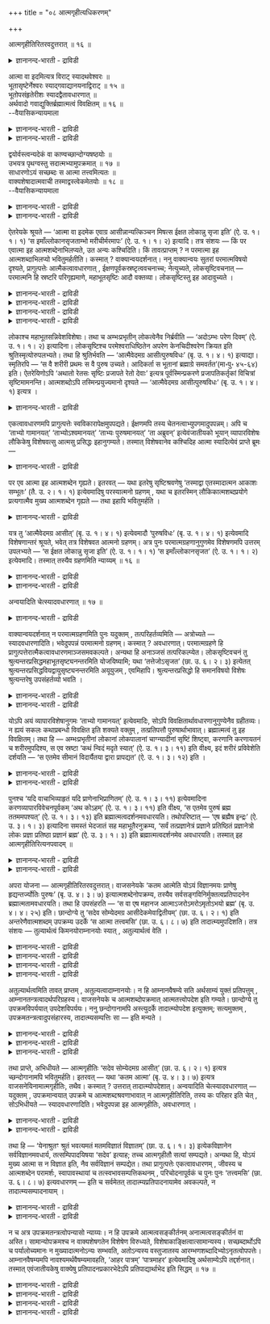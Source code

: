 +++
title = "०८ आत्मगृहीत्यधिकरणम्"

+++

आत्मगृहीतिरितरवदुत्तरात् ॥ १६ ॥  
<details><summary>ज्ञानानन्द-भारती - द्राविडी</summary>

आत्मक्रुहीदिरिदरवदुत्तरात् ॥ १६ ॥
</details>

आत्मा वा इदमित्यत्र विराट् स्यादथवेश्वरः ॥  
भूतासृष्टेर्नेश्वरः स्याद्गवाद्यानयनाद्विराट् ॥ १५ ॥  
भूतोपसंहृतेरीशः स्यादद्वैतावधारणात् ॥  
अर्थवादो गवाद्युक्तिर्ब्रह्मात्मत्वं विवक्षितम् ॥ १६ ॥  
--वैयासिकन्यायमाला

<details><summary>ज्ञानानन्द-भारती - द्राविडी</summary>

"इदु आत्मावागवे" ऎऩ्ऱ इन्दविडत्तिल् सॊल्लि यिरुप्पदु विराट्टाग इरुक्कुमा? अल्लदु ईसुवररा? पूदङ्ग ळुडैय स्रुष्टि सॊल्लप् पडाददिऩाल् ईसुवरर् अल्ल। को मुदलियदैक् कॊण्डु वन्ददागच् चॊल्वदाल् विराट्ताऩ्।
</details>

<details><summary>ज्ञानानन्द-भारती - द्राविडी</summary>

पूदङ्गळै सेर्त्तुक् कॊळ्ळलामाऩदिऩाल्, इरण् डावदऱ्ऱदॆऩ्ऱु उऱुदियाय् सॊल्वदाल्, ईसुवरर्दाऩ्। को मुदलियदैच्चॊऩ्ऩदु अर्त्तवादम्। पिरह्मत्तिऱ्कु आत्मावाविरुक्कुम् तऩ्मै (इङ्गु) सॊल्ल ऎण्णप्पडुम् विषयम्।
</details>

द्वयोर्वस्त्वन्यदेकं वा काण्वच्छान्दोग्यषष्ठयोः ॥  
उभयत्र पृथग्वस्तु सदात्मभ्यामुपक्रमात् ॥ १७ ॥  
साधारणोऽयं सच्छब्दः स आत्मा तत्त्वमित्यतः ॥  
वाक्यशेषादात्मवाची तस्माद्वस्त्वेकमेतयोः ॥ १८ ॥  
--वैयासिकन्यायमाला

<details><summary>ज्ञानानन्द-भारती - द्राविडी</summary>

काण्वम्(पिरुहदारणियगम्) आऱावदु अत्या यत्तिलुम्, सान्दोक्यम् आऱावदु अत्यायत्तिलुम् आगिय इरण्डिलुम् काणप्पडुम् वस्तु वॆव्वेऱा? अल्लदु ऒऩ्ऱु ताऩा? (ओरिडत्तिल्) सत् ऎऩ्ऱुम् (मऱ्ऱ विडत्तिल्) आत्मा ऎऩ्ऱुम् आरम्बमिरुप्पदाल् इरण्डिडङ्गळिलुम् वस्तु तऩित्तऩि ताऩ्।
</details>

<details><summary>ज्ञानानन्द-भारती - द्राविडी</summary>

"सत्" ऎऩ्ऱ इन्द सप्तम् पॊदुवायुळ्ळदु। पिऩ् वाक्कियत्तिल् "अदु आत्मा, अदु नी" ऎऩ्ऱिरुप्पदिऩाल्, आत्मावैच् चॊल्लुम् सप्तमे अदु। आगैयाल् इन्द इरण्डु टङ्गळिलुम् वस्तु ऒऩ्ऱु ताऩ्।
</details>

ऐतरेयके श्रूयते — ‘आत्मा वा इदमेक एवाग्र आसीन्नान्यत्किञ्चन मिषत्स ईक्षत लोकान्नु सृजा इति’ (ऐ. उ. १। १। १) ‘स इमाँल्लोकानसृजताम्भो मरीचीर्मरमापः’ (ऐ. उ. १। १। २) इत्यादि। तत्र संशयः — किं पर एवात्मा इह आत्मशब्देनाभिलप्यते, उत अन्यः कश्चिदिति। किं तावत्प्राप्तम् ? न परमात्मा इह आत्मशब्दाभिलप्यो भवितुमर्हतीति। कस्मात् ? वाक्यान्वयदर्शनात्। ननु वाक्यान्वयः सुतरां परमात्मविषयो दृश्यते, प्रागुत्पत्तेः आत्मैकत्वावधारणात् , ईक्षणपूर्वकस्रष्टृत्ववचनाच्च; नेत्युच्यते, लोकसृष्टिवचनात् — परमात्मनि हि स्रष्टरि परिगृह्यमाणे, महाभूतसृष्टिः आदौ वक्तव्या। लोकसृष्टिस्तु इह आदावुच्यते ।

<details><summary>ज्ञानानन्द-भारती - द्राविडी</summary>

(ऐदरेय उबनिषत्तिल् ‘आत्मावा इदमेक एवाग्र आसीत्' ऎऩ्ऱ वाक्यत्तिल् आत्मबदम् पिरजाबदियैक् कुऱिक्किऱदा, ईसुवरऩैक् कुऱिक्किऱदा ऎऩ्ऱु सन्देहम्। ईसुवर सिरुष्टियैक् कूऱुम् मऱ्ऱ उबनिषत्तुक्कळिल् पोल इङ्गु महाबूद सिरुष्टियैक् कूऱामल् लोगसि रुष्टियैक् कूऱुवदाल् आत्मा पिरजाबदिदाऩ्। पिरजाबदियैयुम् वेऱु सुरुदि आत्मा ऎऩ्ऱु कूऱुगिऱदु। सरीरङ्गळैप्पऱ्ऱिक् कूऱुवदुम् ईसुवर सिरुष्टियिल् पॊरुन्दादु। आगैयाल् इङ्गु आत्मा ईसुवरऩल्ल ऎऩ्ऱु पूर्वबक्षम्।
</details>

<details><summary>ज्ञानानन्द-भारती - द्राविडी</summary>

मुदलिल् आत्मा ऒऩ्ऱुदाऩिरुन्ददु, वेऱॊऩ्ऱु मिल्लै ऎऩ्ऱु कूऱि अदुवे सरीरङ्गळिल् नुऴैन्दु जीवऩागि पिऱगु विसारित्तु तऩ्ऩै पिरह्ममाग अऱिन्ददु ऎऩ्ऱु कूऱुवदाल् मुदलिल् सॊऩ्ऩ आत्मा ईसुवरऩ् ताऩ्। सान्दोक्यत्तिल् आगासत्तैयुम् वायुवैयुम् सिरुष्टित्तु तेजस्सै सिरुष्टित्तार् ऎऩ्ऱु सेर्त्तुक् कूऱुवदुबोल् इङ्गुम् महाबूदङ्गळै सिरुष्टित्तु लोगङ्गळै सिरुष्टित्तार् ऎऩ्ऱु सेर्त्तुक्कॊळ्ळ वेण्डुम्। सरीरत्तैच् चॊऩ्ऩदु वॆऱुम् कदै अदैक्कॊण्डु ऎदैयुम् तीर्माऩिक्क मुडियादु। पिरजाबदि मूलम् सरीरत्तैक्कॊण्डु वन्दार् ऎऩ्ऱुम् सॊल्ललाम्। आगैयाल् आत्मा ईसुवरऩ् ताऩ् ऎऩ्ऱु सित्तान्दम्)।
</details>

<details><summary>ज्ञानानन्द-भारती - द्राविडी</summary>

ऐदरेयगत्तिल् “इदु मुऩ्ऩाल् - ऒरे आत्मावा कवे इरुन्ददु। असैवदो, असैयाददो वेऱु ऎदुवुम् इरुक्कविल्लै। अवर् उलगङ्गळै स्रुष्टिप्पेऩ् ऎऩ्ऱु आलोसित्तार्। अवर् इन्द उलगङ्गळै स्रुष्टित्तार्। अम्बस् (स्वर्क्कम्), मरीसिगळ् (अन्द रिक्षम्), मरम् (पूमि) आब; (पादाळम्)” (१-१-१,२) ऎऩ्बदु मुदलियदु सॊल्लप्पट्टिरुक्किऱदु। अङ्गे संसयम् इङ्गे आत्मा ऎऩ्ऱ सप्तत्तिऩाल् परमात्मावे ताऩ् सॊल्लप्पडुगिऱारा? अल्लदु वेऱु यारेऩुमा?
</details>

<details><summary>ज्ञानानन्द-भारती - द्राविडी</summary>

पूर्वबक्षम्: ऎदु किडैक्किऱदु? इङ्गे परमात्मा आत्म सप्तत्तिऩाल् सॊल्लप्पडुबवरागविरुक्क नियायमिल्लै। एऩ्? वाक्यङ्गळिऩ् अऩ्वयम् (पॊरुत्तम्) (पिरजाबदि विषयमाग) काणप्पडुवदाल् वाक्य-अऩ्वयम् परमात्म विषयमाग अल्लवा वॆगु नऩ्ऱागक् काणप्पडुगिऱदु! (जगत्तिऩ्) उत्पत्तिक्कु मुऩ्ऩाल् आत्मा ऒरुवरेयॆऩ्ऱु तीर्माऩमाग सॊल्लियिरुप्पदालुम्, आलोसऩैयै मुऩ्ऩिट्टुक् कॊण्डु स्रुष्टिक्कुम् तऩ्मै सॊल्लप्पडुवदालुम्? ऎऩ्ऱाल् अप्पडियल्लवॆऩप्पडुगिऱदु - उलग स्रुष्टि सॊल्लि इरुप्पदाल्। स्रुष्टिक्किऱवर् परमात्मावॆऩ्ऱु किरहिक्कप्पडुमाऩाल् मुदलिल् महा पूदङ्गळुडैय स्रुष्टियल्लवा सॊल्लवेण्डियदुण्डु? इङ्गेयो मुदलिल् उलग स्रुष्टि सॊल्लप्पट्टिरुक्किऱदु।
</details>

लोकाश्च महाभूतसन्निवेशविशेषाः। तथा च अम्भःप्रभृतीन् लोकत्वेनैव निर्ब्रवीति — ‘अदोऽम्भः परेण दिवम्’ (ऐ. उ. १। १। २) इत्यादिना। लोकसृष्टिश्च परमेश्वराधिष्ठितेन अपरेण केनचिदीश्वरेण क्रियत इति श्रुतिस्मृत्योरुपलभ्यते। तथा हि श्रुतिर्भवति — ‘आत्मैवेदमग्र आसीत्पुरुषविधः’ (बृ. उ. १। ४। १) इत्याद्या। स्मृतिरपि — ‘स वै शरीरी प्रथमः स वै पुरुष उच्यते। आदिकर्ता स भूतानां ब्रह्माग्रे समवर्तत’(मा॰पु॰ ४५-६४) इति। ऐतरेयिणोऽपि ‘अथातो रेतसः सृष्टिः प्रजापते रेतो देवाः’ इत्यत्र पूर्वस्मिन्प्रकरणे प्रजापतिकर्तृकां विचित्रां सृष्टिमामनन्ति। आत्मशब्दोऽपि तस्मिन्प्रयुज्यमानो दृश्यते — ‘आत्मैवेदमग्र आसीत्पुरुषविधः’ (बृ. उ. १। ४। १) इत्यत्र ।

<details><summary>ज्ञानानन्द-भारती - द्राविडी</summary>

उलगङ्गळो महा पूदङ्गळुडैय सन्निवेस विसेषङ्गळ् (अमैप्पिऩ् मूलम् एऱ्पडुम् पिरिवुगळ्)। अप्पडिये "अम्बस्" मुदलियवैगळै उलगङ्गळ् ऎऩ्ऱे (वेदमे) विळक्किच् चॊल्गिऱदु। त्युलोगत्तिऱ्कु अप्पाल् अदु अम्बस् (ऐदरेयम्।I-१-२) ऎऩ्बदु मुदलियदाल् उलग स्रुष्टियो परमेसुवरराल् अदिष्टिदराऩ (एऱ्पडुत्तप्पट्टु अदिगारम् पॆऱ्ऱ वराऩ) वेऱु ऒरु ईसुवरराल् सॆय्यप् पडुगिऱदॆऩ्ऱु सुरुदि स्मिरुदिगळिलिरुन्दु तॆरिगिऱदु। अप्पडिये “मुदलिल् इदु पुरुषागारमाऩ आत्मावागवेयिरुन्ददु” (पिरुहत्।I-४-१) ऎऩ्बदु मुदलाऩ सुरुदिगळुण्डु। “अवर्दाऩ् मुदलावदाग सरीरमुळ्ळवर्; अवर्दाऩ् पुरुषऩ् ऎऩ्ऱु सॊल्लप्पडुगिऱार्। पूदङ्गळुक्कु मुदल् कर्त्तावागिय अन्द पिरह्मा मुदलिल् इरुन्दार्” ऎऩ्ऱ स्मिरुदियुम् (इरुक्किऱदु)। ऐदरेयिगळ् कूड मुन्दिऩ पिरगरणत्तिल् "पिऱगु रेदस्सिऩ् स्रुष्टि, पिरजा पदियिऩ् रेदस् (कारियम्) तेवर्गळ्” ऎऩ्ऱ इडत्तिल् पलविदमायुळ्ळ स्रुष्टि पिरजाबदियाल् सॆय्यप्पट्ट तागच् चॊल्लुगिऱार्गळ्। आत्मा ऎऩ्ऱ सप्तमुम् अवरिडत्तिल् पिरयोगिक्कप्पडुवदाग, "इदु मुदलिल् पुरुषागारमायुळ्ळ आत्मावागवेयिरुन्ददु” (पिरुहत्।I-४-१) ऎऩ्ऱ इडत्तिल् काण्गिऱदु।
</details>

एकत्वावधारणमपि प्रागुत्पत्तेः स्वविकारापेक्षमुपपद्यते। ईक्षणमपि तस्य चेतनत्वाभ्युपगमादुपपन्नम्। अपि च ‘ताभ्यो गामानयत्’ ‘ताभ्योऽश्वमानयत्’ ‘ताभ्यः पुरुषमानयत्’ ‘ता अब्रुवन्’ इत्येवंजातीयको भूयान् व्यापारविशेषः लौकिकेषु विशेषवत्सु आत्मसु प्रसिद्धः इहानुगम्यते। तस्मात् विशेषवानेव कश्चिदिह आत्मा स्यादित्येवं प्राप्ते ब्रूमः —

<details><summary>ज्ञानानन्द-भारती - द्राविडी</summary>

उत्पत्तिक्कु मुऩ्ऩाल् ऒऩ्ऱुदाऩ् ऎऩ्ऱु सॊल्वदुम् तऩ्ऩुडैय कार्यङ्गळै (पिऩ्ऩाल् एऱ्पडप् पोगिऱवैगळै) उत्तेसित्तु पॊरुन्दुम्। अवरुक्कु सेदऩर् ऎऩ्ऱ तऩ्मै ऒप्पुक्कॊळ्वदाल्, आलोसऩैयॆऩ्बदुम् पॊरुत्तमायुळ्ळदु। मेलुम् "अवर्गळै उत्तेसित्तु (तेवर्गळै उत्तेसित्तु) माट्टैक् कॊण्डुवन्दार्। अवर्गळै उत्तेसित्तु कुदिरैयैक् कॊण्डुवन्दार्; अवर्गळै उत्तेसित्तु मऩिदऩैक् कॊण्डु वन्दार्; अवर्गळ् सॊऩ्ऩार्गळ्” (ऐदरेयम्।II-२,३) ऎऩ्बदु पोलुळ्ळ वॆगुवायुळ्ळ वियाबार विसेषम्, विसेषत्तुडऩ्गूडिऩ उलगत्ति लुळ्ळ आत्माक्कळिडत्तिल् पिरसित्तमायुळ्ळदु, इङ्गे अऩुसरिक्कप्पडुगिऱदु। आगैयाल् विसेषत्तुडऩ् कूडिऩवरागवेयुळ्ळ यारोयॊरुवर् इङ्गे आत्मा वाय् इरुप्पार्, ऎऩ्ऱु।
</details>

पर एव आत्मा इह आत्मशब्देन गृह्यते। इतरवत् — यथा इतरेषु सृष्टिश्रवणेषु ‘तस्माद्वा एतस्मादात्मन आकाशः सम्भूतः’ (तै. उ. २। १। १) इत्येवमादिषु परस्यात्मनो ग्रहणम् , यथा च इतरस्मिन् लौकिकात्मशब्दप्रयोगे प्रत्यगात्मैव मुख्य आत्मशब्देन गृह्यते — तथा इहापि भवितुमर्हति ।

<details><summary>ज्ञानानन्द-भारती - द्राविडी</summary>

सित्तान्दम्: इव्विदम् वरुम्बोदु सॊल्गिऱोम्। इङ्गे आत्मा ऎऩ्ऱ सप्तत्तिऩाल् परमात्मा ताऩ् किरहिक्कप्पडुगिऱार्। "मऱ्ऱविडङ्गळिल्बोल”, “अदे इन्द आत्माविडमिरुन्दु आगासम् उण्डायिऱ्ऱु” (तैत्तिरीयम्।II-१-१) ऎऩ्बदु मुदलाऩ स्रुष्टियैच् चॊल्लुम् मऱ्ऱविडङ्गळिल् परमात्मा ऎप्पडि किरहिक्कप् पडुगिऱारो अप्पडिये। लौगिगमाग आत्म सप्तत्तै पिरयोगिक्कुम् मऱ्ऱविडत्तिलुम्गूड आत्मा ऎऩ्ऱ सप्तत्तिऩाल् उळ्ळेयुळ्ळ मुक्यमाऩ आत्मावे ऎप्पडि किरहिक् कप्पडुगिऱारो, अप्पडिये इङ्गेयुम् किरहिप्पदु नियायम्।
</details>

यत्र तु ‘आत्मैवेदमग्र आसीत्’ (बृ. उ. १। ४। १) इत्येवमादौ ‘पुरुषविधः’ (बृ. उ. १। ४। १) इत्येवमादि विशेषणान्तरं श्रूयते, भवेत् तत्र विशेषवत आत्मनो ग्रहणम्। अत्र पुनः परमात्मग्रहणानुगुणमेव विशेषणमपि उत्तरम् उपलभ्यते — ‘स ईक्षत लोकान्नु सृजा इति’ (ऐ. उ. १। १। १) ‘स इमाँल्लोकानसृजत’ (ऐ. उ. १। १। २) इत्येवमादि। तस्मात् तस्यैव ग्रहणमिति न्याय्यम् ॥ १६ ॥

<details><summary>ज्ञानानन्द-भारती - द्राविडी</summary>

“इदु मुऩ्ऩाल् आत्मावागवे इरुन्ददु” ऎऩ्बदु मुदलिय ऎन्दविडङ्गळिल् “पुरुषविदर्” ऎऩ्बदु मुदलिय वेऱु अडैमॊऴि सॊल्लप्पडुगिऱदो, अङ्गेयो विसेषमुडैय आत्मावैत्ताऩ् किरहिक्क वेण्डुम्।
</details>

<details><summary>ज्ञानानन्द-भारती - द्राविडी</summary>

इङ्गेयो परमात्मावै किरहिक्क वेण्डु मॆऩ्बदऱ्कु अऩुगुणमागवे मेलाल् अडैमॊऴियुम् काणप्पडुगिऱदु। 'अवर् उलगङ्गळै सॆय्वेऩॆऩ्ऱु आलोसित्तार्’, ‘अवर् इन्द उलगङ्गळै स्रुष्टित्तार्' (ऐदरेयम्।I-१,२) ऎऩ्बदु मुदलाऩदु। आगैयाल् अवरैये (परमात्मावैये) किरहिप्पदु नियायम्।
</details>

अन्वयादिति चेत्स्यादवधारणात् ॥ १७ ॥  
<details><summary>ज्ञानानन्द-भारती - द्राविडी</summary>

अन्वयादिदि सेत्स्यादवदारणात् ॥ १७ ॥
</details>

वाक्यान्वयदर्शनात् न परमात्मग्रहणमिति पुनः यदुक्तम् , तत्परिहर्तव्यमिति — अत्रोच्यते — स्यादवधारणादिति। भवेदुपपन्नं परमात्मनो ग्रहणम्। कस्मात् ? अवधारणात्। परमात्मग्रहणे हि प्रागुत्पत्तेरात्मैकत्वावधारणमाञ्जसमवकल्पते। अन्यथा हि अनाञ्जसं तत्परिकल्प्येत। लोकसृष्टिवचनं तु श्रुत्यन्तरप्रसिद्धमहाभूतसृष्ट्यनन्तरमिति योजयिष्यामि; यथा ‘तत्तेजोऽसृजत’ (छा. उ. ६। २। ३) इत्येतत् श्रुत्यन्तरप्रसिद्धवियद्वायुसृष्ट्यनन्तरमिति अयूयुजम् , एवमिहापि। श्रुत्यन्तरप्रसिद्धो हि समानविषयो विशेषः श्रुत्यन्तरेषु उपसंहर्तव्यो भवति ।

<details><summary>ज्ञानानन्द-भारती - द्राविडी</summary>

वाक्यङ्गळिऩ् अऩ्वयम् (पॊरुत्तम्) काण्ब ताल्, परमात्मावै किरहिक्कमुडियादॆऩ्ऱु ऎदु सॊल्लप् पट्टदो अदऱ्कु परिहारम् सॊल्ल वेण्डुम्। इङ्गु सॊल्लप्पडुगिऱदु। “अवदारणत्तिऩालुम् इरुक्कलाम्” ऎऩ्ऱु।
</details>

<details><summary>ज्ञानानन्द-भारती - द्राविडी</summary>

परमात्मावै किरहिप्पदु पॊरुत्तमाग इरुक्कुम्। ऎदिऩाल्? “अवदारणत्तिऩाल्" (अदु ताऩ् ऎऩ्बदिऩाल्) परमात्मावै किरहित्तुक् कॊण्डालल् लवा उत्पत्तिक्कु मुऩ्ऩाल् आत्मा ऒऩ्ऱु ताऩ् ऎऩ्ऱु अवदारणम् सॆय्दु इरुप्पदु मिगवुम् पॊरुत्तमाग एऱ्पडुम्? अप्पडि इल्लैयाऩाल्। अदु पॊरुत्त मिल्लैयॆऩ्ऱल्लवा एऱ्पडुम्? उलगङ्गळै स्रुष्टि सॆय्ददागच् चॊल्लुम् वसऩमो, वेऱु सुरुदियिल् पिरसित्तमायुळ्ळ महा पूदङ्गळिऩ् स्रुष्टिक्कुप् पिऱगु ऎऩ्ऱु सेर्त्तुक्कॊळ्वोम्। 'अदु तेजसै स्रुष्टित्तदु” (सान्दोक्यम्।VI-२-३) ऎऩ्बदिल्, वेऱु सुरुदियिल् पिरसित्तमायुळ्ळ आगासम् वायु इवैगळिऩ् स्रुष्टिक्कुप्पिऱगु ऎऩ्ऱु ऎप्पडि सेर्त्तुक् कॊण्डेऩो, अव्विदमे इङ्गेयुम्, वेऱु सुरुदियिल् पिरसित्त मायुळ्ळ समाऩ विषयमायुळ्ळ विसेषमाऩदु वेऱु सुरुदिगळिलुम् सेर्त्तुक् कॊळ्ळ वेण्डियदागत्ताऩे इरुक्किऱदु?
</details>

योऽपि अयं व्यापारविशेषानुगमः ‘ताभ्यो गामानयत्’ इत्येवमादिः, सोऽपि विवक्षितार्थावधारणानुगुण्येनैव ग्रहीतव्यः। न ह्ययं सकलः कथाप्रबन्धो विवक्षित इति शक्यते वक्तुम् , तत्प्रतिपत्तौ पुरुषार्थाभावात्। ब्रह्मात्मत्वं तु इह विवक्षितम्। तथा हि — अम्भःप्रभृतीनां लोकानां लोकपालानां चाग्न्यादीनां सृष्टिं शिष्ट्वा, करणानि करणायतनं च शरीरमुपदिश्य, स एव स्रष्टा ‘कथं न्विदं मदृते स्यात्’ (ऐ. उ. १। ३। ११) इति वीक्ष्य, इदं शरीरं प्रविवेशेति दर्शयति — ‘स एतमेव सीमानं विदार्यैतया द्वारा प्रापद्यत’ (ऐ. उ. १। ३। १२) इति ।

<details><summary>ज्ञानानन्द-भारती - द्राविडी</summary>

"अवर्गळुक्काग माट्टैक् कॊण्डुवन्दार्” ऎऩ्बदु मुदलाऩ वियाबार विसेषङ्गळ् कूडवे वरुवदु ऎदुवो, अदुवुम् सॊल्ल उत्तेसिक्कुम् विषयत्तिऩ् अवदारणम् सॆय्वदऱ्कु (अप्पडित्ताऩ् अदु ऎऩ्ऱु काट्टुवदऱ्कु) अऩुगुणमागवे किरहिक्कप्पडवेण्डुम्। इन्द कदै सॊल्वदु पूरावुमे सॊल्ल उत्तेसिक्कप्पट्टदु ऎऩ्ऱु सॊल्लुवदऱ्कु मुडियादल्लवा? अदैत् तॆरिन्दु कॊळ्वदिऩाल् पुरुषार्त्तम् ऒऩ्ऱुमिल्लाददिऩाल्।
</details>

<details><summary>ज्ञानानन्द-भारती - द्राविडी</summary>

इङ्गे सॊल्ल उत्तेसिप्पदु पिरह्मत्तिऱ्कु आत्मावाग इरुक्कुम् तऩ्मै अप्पडिये, अम्बस् मुदलाऩ उलगङ्गळुडैयवुम्, अक्ऩि मुदलाऩ लोगबालर्गळुडैयवुम् स्रुष्टियैच् चॊल्लिविट्टु, इन्दिरियङ्गळ् इन्दिरियङ्गळिऩ् इरुप्पिडमाऩ सरीरम् इवैगळै उबदेसित्तुविट्टु, स्रुष्टि सॆय्द अवरे “इदु नाऩ् अऩ्ऩियिल् ऎप्पडि इरुक्क मुडियुम्?” (ऐदरेयम्।III-११) ऎऩ्ऱु आलोसित्तु, इन्द सरीरत्तिल् पिरवेसित्तार् ऎऩ्ऱु “अवर् इन्द ऎल्लैयै किऴित्तुक् कॊण्डु इन्द वऴियाग अडैन्दार्" (ऐदरेयम्।III-१२) ऎऩ्बदाल् काट्टुगिऱदु।
</details>

पुनश्च ‘यदि वाचाभिव्याहृतं यदि प्राणेनाभिप्राणितम्’ (ऐ. उ. १। ३। ११) इत्येवमादिना करणव्यापारविवेचनपूर्वकम् ‘अथ कोऽहम्’ (ऐ. उ. १। ३। ११) इति वीक्ष्य, ‘स एतमेव पुरुषं ब्रह्म ततममपश्यत्’ (ऐ. उ. १। ३। १३) इति ब्रह्मात्मत्वदर्शनमवधारयति। तथोपरिष्टात् — ‘एष ब्रह्मैष इन्द्रः’ (ऐ. उ. ३। १। ३) इत्यादिना समस्तं भेदजातं सह महाभूतैरनुक्रम्य, ‘सर्वं तत्प्रज्ञानेत्रं प्रज्ञाने प्रतिष्ठितं प्रज्ञानेत्रो लोकः प्रज्ञा प्रतिष्ठा प्रज्ञानं ब्रह्म’ (ऐ. उ. ३। १। ३) इति ब्रह्मात्मत्वदर्शनमेव अवधारयति। तस्मात् इह आत्मगृहीतिरित्यनपवादम् ॥

<details><summary>ज्ञानानन्द-भारती - द्राविडी</summary>

मऱुबडियुम्, "वाक्किऩाल् पेसिऩालुम्, पिराणऩाल् मूच्चुविट्टालुम्” (ऐदरेयम्।III-११) ऎऩ्बदु मुदलाऩदिऩाल् इन्दिरियङ्गळुडैय वियाबारङ्गळै विवेसऩम् सॆय्वदै मुऩ्ऩिट्टु “पिऱगु नाऩ् यार्?” (ऐदरेयम्।III-११) ऎऩ्ऱु आलोसित्तु "अवर् इन्द पुरुषऩैये, मिगवुम् वियाबियाऩ पिरह्ममागप् पार्त्तार्" (ऐदरेयम्।III-१३) ऎऩ्ऱु पिरह्मत्तिऱ्कु आत्मावायिरुक्कुम् तऩ्मैयैप् पार्प्पदै उऱुदि सॆय्गिऱदु।
</details>

<details><summary>ज्ञानानन्द-भारती - द्राविडी</summary>

अप्पडिये मेलाल्गूड, "इवर् पिरह्मा, इवर् इन्दिरऩ्” (ऐदरेयम्।V-३) ऎऩ्बदु मुदलाऩदिऩाल्, महा पूदङ्गळुळ्बड ऎल्ला वेऱ्ऱुमैयुळ्ळ कूट्टत्तैयुम् कुऱित्तु “अदुवॆल्लाम् पिरक्ञाऩत्तै नेदावाग (नियमऩम् सॆय्बवराग) उडैयदु, पिरक्ञाऩत्तिले पिरदिष्टैयडैन्दुळ्ळदु (निलैत्तिरुप्पदु); उलगमे पिरक्ञाऩत्तै नेदावागवुडैयदु, पिरक्ञैये पिरदिष्टै पिरक्ञाऩमे पिरह्मम्" (ऐदरेयम्।V-३) ऎऩ्ऱु पिरह्मत्तिऱ्कु आत्मावायिरुक्कुम् तऩ्मैयैप् पार्प्पदैये वऱ्पुऱुत्तुगिऱदु। आगैयाल् इङ्गे आत्मावै किरहिप्पदु ऎऩ्बदु ऎव्विद तोषमुमऱ्ऱदु।
</details>

अपरा योजना — आत्मगृहीतिरितरवदुत्तरात्। वाजसनेयके ‘कतम आत्मेति योऽयं विज्ञानमयः प्राणेषु हृद्यन्तर्ज्योतिः पुरुषः’ (बृ. उ. ४। ३। ७) इत्यात्मशब्देनोपक्रम्य, तस्यैव सर्वसङ्गविनिर्मुक्तत्वप्रतिपादनेन ब्रह्मात्मतामवधारयति। तथा हि उपसंहरति — ‘स वा एष महानज आत्माऽजरोऽमरोऽमृतोऽभयो ब्रह्म’ (बृ. उ. ४। ४। २५) इति। छान्दोग्ये तु ‘सदेव सोम्येदमग्र आसीदेकमेवाद्वितीयम्’ (छा. उ. ६। २। १) इति अन्तरेणैवात्मशब्दम् उपक्रम्य उदर्के ‘स आत्मा तत्त्वमसि’ (छा. उ. ६। ८। ७) इति तादात्म्यमुपदिशति। तत्र संशयः — तुल्यार्थत्वं किमनयोराम्नानयोः स्यात् , अतुल्यार्थत्वं वेति ।

<details><summary>ज्ञानानन्द-भारती - द्राविडी</summary>

(इन्द अदिगरणत्तिऱ्कु वेऱु विदमाग पॊरुळ् कूऱप्पडुगिऱदु)।
</details>

<details><summary>ज्ञानानन्द-भारती - द्राविडी</summary>

(सान्दोक्यत्तिल् सत्वस्तुवै आरम्बित्तु विरिवागक् कूऱप्पट्टिरुक्किऱदु। पिरुहदारण्यगत्तिल् 'करि४ अा४र्' ऎऩ्ऱु आत्मावै आरम्बित्तिरुक्किऱदु। इरण्डु वित्यैयुम् ऒऩ्ऱा, वॆव्वेऱा ऎऩ्ऱु सन्देहम्। सत्पदम् आत्मावैक् कुऱिक्कादु। सत्पॊरुळ् वेऱु आत्मा वेऱु। आगैयाल् इरण्डु वित्यैगळुम् ऒऩ्ऱल्ल, वॆव्वेऱु ताऩ् ऎऩ्ऱु पूर्वबक्षम्।
</details>

<details><summary>ज्ञानानन्द-भारती - द्राविडी</summary>

सत्पदम् पॊदुवाग आत्मा, अनात्मा इरण्डैयुम् कुऱित्तालुम्, इङ्गु कडैसियिल् सत्वस्तुवै आत्मावॆऩ्ऱु कूऱुवदाल् मुदलिलुम् सत्पदम् आत्मावैत् ताऩ्गुऱिक्कुम्। सत्वस्तुवै अऱिन्दाल् ऎल्लावऱ्ऱैयुम् अऱियलाम्। ऎऩ्ऱु कूऱुवदालुम् सत्पॊरुळ् आत्मादाऩ्। आगैयाल् इरण्डु उबनिषत्तुक्कळुम् ऒरे वित्यैयैत्ताऩ् उबदेसिक्किऱदु ऎऩ्ऱु सित्तान्दम्)।
</details>

<details><summary>ज्ञानानन्द-भारती - द्राविडी</summary>

(अल्लदु इन्द सूत्रङ्गळुक्कु) वेऱुविदमाग (अर्त्तम्) सॊल्ललाम्। “आत्मावै किरहिप्पदु, मऱ्ऱ विडत्तिल्बोल, मेलुळ्ळदाल्”। वाजसनेयगत्तिल् “ऎदु आत्मा? ऎऩ्ऱु। ऎन्द इन्द विक्ञाऩमयर् पिराणऩ्गळिल् ह्रुदयत्तिऱ्कुळ् ज्योदिस्साग पुरुषऩाग इरुक्किऱारो” (अवर् आत्मा) (पिरुहत्।IV;३-७) ऎऩ्ऱु आत्मा ऎऩ्ऱ सप्तत्तिऩालेये आरम्बित्तु, अवरुक्के ऎल्लाविद सङ्गत्तिलि (पऱ्ऱुदलि)रुन्दु विडुबट्टि रुक्कुम् तऩ्मैयै ऎडुत्तुक् काट्टुवदु मूलमाय् पिरह्मत्तिऱ्कु आत्मावायिरुक्कुम् तऩ्मैयै तीर्माऩम् सॆय्गिऱदु। अप्पडिये "अन्द इवर् ताऩ् महाऩ्, पिऱप्पऱ्ऱवर्, आत्मा, जरैयऱ्ऱवर्, मरणमऱ्ऱवर्, ‘अमिरुदमायुळ्ळवर्, पयमऱ्ऱवर् पिरह्मम्” (पिरुहत्।IV- ४-२५) ऎऩ्ऱु (आत्म सप्तत्तैयुबयोगित्ते) मुडिक्किऱदु। सान्दोक्यत्तिलो, “हे सोम्य, इदु मुदलिल् सत् आगवेयिरुन्ददु, ऒऩ्ऱागवे, इरण्डा वदऱ्ऱदाग” (सान्दोक्यम्।VI-२-१) ऎऩ्ऱु आत्म सप्तमिल्लामले आरम्बित्तु, कडैसियिल् “अदु आत्मा, अदुवे नी” (सान्दोक्यम्।VI-८-१६) ऎऩ्ऱु ऒऩ्ऱायिरुक्कुम् तऩ्मैयै उबदेसिक्किऱदु। अङ्गु, इव्विदम् इरण्डुविदमाग सॊल्लियिरुप्पदऱ्कुम् ऒरे तात्पर्यमा, अल्लदु ऒरे तात्पर्यमिल्लैया, ऎऩ्ऱु संसयम्।
</details>

अतुल्यार्थत्वमिति तावत् प्राप्तम् , अतुल्यत्वादाम्नानयोः। न हि आम्नानवैषम्ये सति अर्थसाम्यं युक्तं प्रतिपत्तुम् , आम्नानतन्त्रत्वादर्थपरिग्रहस्य। वाजसनेयके च आत्मशब्दोपक्रमात् आत्मतत्त्वोपदेश इति गम्यते। छान्दोग्ये तु उपक्रमविपर्ययात् उपदेशविपर्ययः। ननु छन्दोगानामपि अस्त्युदर्के तादात्म्योपदेश इत्युक्तम्; सत्यमुक्तम् , उपक्रमतन्त्रत्वादुपसंहारस्य, तादात्म्यसम्पत्तिः सा — इति मन्यते ।

<details><summary>ज्ञानानन्द-भारती - द्राविडी</summary>

पूर्वबक्षम् : समाऩमाऩ अर्त्तमिल्लैयॆऩ्ऱु एऱ्पडुगिऱदु, सॊल्वदिल् इरण्डिऱ्कुम् समाऩत्तऩ्मै इल्लाददिऩाल्। सॊल्वदिल् वेऱ्ऱुमै इरुक्कुम्बोदु विषयत्तिऱ्कु समाऩत्तऩ्मै ऎऩ्ऱु अऱिवदु युक्त मिल्लैयल्लवा? विषयत्तै किरहिप्पदु सॊल्वदऱ्कु अदीऩमाग इरुप्पदाल्।
</details>

<details><summary>ज्ञानानन्द-भारती - द्राविडी</summary>

वाजसनेयगत्तिल् आत्म सप्तत्तैक्कॊण्डु आरम्बित्तिरुप्पदाल् आत्माविऩ् तत्वत्तिऱ्कु उबदेसम् ऎऩ्ऱु तॆरिगिऱदु। सान्दोक्यत्तिलो, आरम्बम् माऱुबडुवदाल् उबदेसत्तिलुम् माऱुबाडे
</details>

<details><summary>ज्ञानानन्द-भारती - द्राविडी</summary>

सन्दोगर्गळुक्कुक्कूड कडैसियिल् ऒऩ्ऱायिरुक् कुम् तऩ्मैक्कु उबदेसमिरुक्किऱदॆऩ्ऱु सॊल्लप् पट्टदे ऎऩ्ऱाल्, वास्तवम्, सॊल्लप्पट्टदु। उबसम् हारत्तिऱ्कु (मुडिविऱ्कु) उबगिरमत्तिऱ्कु (आरम्बत् तिऱ्कु) कट्टुप्पट्टु इरुक्कुम् तऩ्मैयुळ्ळदाल्, अदु ऒऩ्ऱायिरुप्पदाग सम्बत्ति (पावऩै) ऎऩ्ऱु ऎण्णप्पडुगिऱदु।
</details>

तथा प्राप्ते, अभिधीयते — आत्मगृहीतिः ‘सदेव सोम्येदमग्र आसीत्’ (छा. उ. ६। २। १) इत्यत्र च्छन्दोगानामपि भवितुमर्हति। इतरवत् — यथा ‘कतम आत्मा’ (बृ. उ. ४। ३। ७) इत्यत्र वाजसनेयिनामात्मगृहीतिः, तथैव। कस्मात् ? उत्तरात् तादात्म्योपदेशात्। अन्वयादिति चेत्स्यादवधारणात् — यदुक्तम् , उपक्रमान्वयात् उपक्रमे च आत्मशब्दश्रवणाभावात् न आत्मगृहीतिरिति, तस्य कः परिहार इति चेत् , सोऽभिधीयते — स्यादवधारणादिति। भवेदुपपन्ना इह आत्मगृहीतिः, अवधारणात् ।

<details><summary>ज्ञानानन्द-भारती - द्राविडी</summary>

सित्तान्दम्: अव्विदम् वरुम्बोदु सॊल्लप् पडुगिऱदु। "इदु मुदलिल् सत् आगवे, हे सोम्य, इरुन्ददु” (सान्दोक्यम्।VI-२-१) ऎऩ्ऱविडत्तिल् सन्दोगर् कळुक्कुक् कूड “आत्मावै किरहिप्पदु” ऎऩ्ऱु इरुप्पदु नियायम्। "मऱ्ऱविडत्तिल् पोल" ऎप्पडि वाजसनेयि कळुक्कु “ऎदु आत्मा" (पिरुहत्।IV-३-७) ऎऩ्ऱविडत्तिल् आत्मावै किरहिप्पदु इरुक्किऱदो अप्पडिये ऎदिऩाल्, “मेल् उळ्ळदाल्" ऒऩ्ऱायिरुक्कुम् तऩ्मै उबदेसिक्कप्पट्टु इरुप्पदाल्।
</details>

<details><summary>ज्ञानानन्द-भारती - द्राविडी</summary>

“अऩ्वयत्तिऩाल् ऎऩ्ऱाल्, अवदारणत्तिऩाल् इरुक्कलाम्” उबक्किरमत्तैयऩुसरिक्क वेण्डियदाल्, उबक्किरमत्तिल् आत्म सप्तम् सॊल्लप्पडाददिऩाल् आत्मावै किरहिक्कमुडियादु ऎऩ्ऱु ऎदु सॊल्लप् पट्टदो, अदऱ्कु ऎऩ्ऩ परिहारम्? ऎऩ्ऱाल्, अदु 'अवदारणत्तिऩाल् इरुक्कलाम्” ऎऩ्ऱु सॊल्लप् पडुगिऱदु। इङ्गु आत्मावै किरहिप्पदु पॊरुत्तमागुम्, अवदारणत्तिऩाल्।
</details>

तथा हि — ‘येनाश्रुतꣳ श्रुतं भवत्यमतं मतमविज्ञातं विज्ञातम्’ (छा. उ. ६। १। ३) इत्येकविज्ञानेन सर्वविज्ञानमवधार्य, तत्सम्पिपादयिषया ‘सदेव’ इत्याह; तच्च आत्मगृहीतौ सत्यां सम्पद्यते। अन्यथा हि, योऽयं मुख्य आत्मा स न विज्ञात इति, नैव सर्वविज्ञानं सम्पद्येत। तथा प्रागुत्पत्तेः एकत्वावधारणम् , जीवस्य च आत्मशब्देन परामर्शः, स्वापावस्थायां च तत्स्वभावसम्पत्तिकथनम् , परिचोदनापूर्वकं च पुनः पुनः ‘तत्त्वमसि’ (छा. उ. ६। ८। ७) इत्यवधारणम् — इति च सर्वमेतत् तादात्म्यप्रतिपादनायामेव अवकल्पते, न तादात्म्यसम्पादनायाम् ।

<details><summary>ज्ञानानन्द-भारती - द्राविडी</summary>

ऎप्पडियॆऩ्ऱाल्, “ऎदिऩाल् केट्कप्पडाददु केट्कप्पट्टदाग आगिऱदो, निऩैक्कप्पडाददु निऩैक्कप्पट्टदाग, अऱियप्पडादु अऱियप्पट्टदाग” (सान्दोक्यम्।VI-१-३) ऎऩ्ऱु ऒऩ्ऱै अऱिवदिऩाल् ऎल्लावऱ्ऱिऩ् अऱिवैयुम् तीर्माऩमागक् कूऱिविट्टु, अदै एऱ्पडुत्तिक् कॊडुक्कुम् ऎण्णत्तुडऩ् “सत् आगवे” ऎऩ्ऱु सॊऩ्ऩार्। अदुवो आत्मावै किरहिप्पदु ऎऩ्ऱिरुन्दाल्दाऩ् एऱ्पडुत्तमुडियुम्। वेऱुविदमाऩाल् (अप्पडियिल्लैयाऩाल्) ऎदु इन्द मुक्यमाऩ आत्मावो अदु अऱियप्पट्टदाग आगादु ऎऩ्बदिऩाल् ऎल्लावऱ्ऱिऩ् अऱिवु एऱ्पडवे एऱ्पडादु।
</details>

<details><summary>ज्ञानानन्द-भारती - द्राविडी</summary>

अप्पडिये, उत्पत्तिक्कु मुऩ्ऩाल् ऒऩ्ऱायिरुक् कुम् तऩ्मैयिऩ् अवदारणम्, जीवऩै आत्म सप्तत्तिऩाल् कुऱिप्पिडुवदु, तूङ्गुम् निलैयिल् अन्द सत्स्वरूबमाग इरुप्पदागच् चॊल्लुदल्, अडिक्कडि केळ्विगळै मुऩ्ऩिट्टु 'तत् त्वम् असि' (नी अदुवे) ऎऩ्ऱु उऱुदिप्पडुत्तुवदु। इदु ऎल्लाम् तादात्म्यम् (ऒऩ्ऱायिरुक्कुम् तऩ्मै) ऎऩ्बदै ऎडुत्तुक्काट्टु वदायिरुन्दाल् ताऩ् पॊरुत्तमागुम्; तादात्म्यत्तै पावऩै सॆय्वदॆऩ्ऱाल् पॊरुन्दादु,
</details>

न च अत्र उपक्रमतन्त्रत्वोपन्यासो न्याय्यः। न हि उपक्रमे आत्मत्वसङ्कीर्तनम् अनात्मत्वसङ्कीर्तनं वा अस्ति। सामान्योपक्रमश्च न वाक्यशेषगतेन विशेषेण विरुध्यते, विशेषाकाङ्क्षित्वात्सामान्यस्य। सच्छब्दार्थोऽपि च पर्यालोच्यमानः न मुख्यादात्मनोऽन्यः सम्भवति, अतोऽन्यस्य वस्तुजातस्य आरम्भणशब्दादिभ्योऽनृतत्वोपपत्तेः। आम्नानवैषम्यमपि नावश्यमर्थवैषम्यमावहति, ‘आहर पात्रम्’ ‘पात्रमाहर’ इत्येवमादिषु अर्थसाम्येऽपि तद्दर्शनात्। तस्मात् एवंजातीयकेषु वाक्येषु प्रतिपादनप्रकारभेदेऽपि प्रतिपाद्यार्थाभेद इति सिद्धम् ॥ १७ ॥

<details><summary>ज्ञानानन्द-भारती - द्राविडी</summary>

तविरवुम्, इङ्गे उबक्किरमत्तिऱ्कु अदीऩमा यिरुक्कुम् तऩ्मैयॆऩ्ऱ पेच्चु नियायमिल्लै; एऩॆऩ्ऱाल्, आरम्बत्तिल् आत्मा ऎऩ्ऱु सॊल्वदावदु आत्मावल्लवॆऩ्ऱु सॊल्वदावदु इल्लै। पॊदुवायुळ्ळ उबक्किरमम् पिऩ् वाक्कियत्तिलुळ्ळ विसेषत्तोडु विरोदप्पडादु पॊदुवायुळ्ळदु विसेषत्तै ऎदिर्बार्क्किऱबडियाल्।
</details>

<details><summary>ज्ञानानन्द-भारती - द्राविडी</summary>

सत् ऎऩ्ऱ सप्तत्तिऩ् अर्त्तम् कूड, नऩ्गु आलोसित्तुप् पार्क्कुम्बोदु, मुक्यमाऩ आत्मावैक् काट्टिलुम् वेऱाग इरुक्क मुडियादु; अदऱ्कु वेऱायुळ्ळ वस्तु समूहत्तिऱ्कु, आरम्बिक्कप्पडुवदु ऎऩ्ऱ सप्तम् मुदलाऩवैगळिऩाल्, पॊय्यायिरुक्कुम् तऩ्मै पॊरुन्दुवदिऩाल्।
</details>

<details><summary>ज्ञानानन्द-भारती - द्राविडी</summary>

सॊल्वदिल् वेऱ्ऱुमैयुम् विषयत्तिल् वेऱ्ऱु मैयै कट्टायमाग सॊल्गिऱदु ऎऩ्बदुमिल्लै। “कॊण्डुवा पात्तिरत्तै, पात्तिरत्तैक् कॊण्डुवा” ऎऩ्बदु मुदलियविडङ्गळिल् विषयम् सममायिरुन्द पोदिलुम् अदु (सॊल्वदिल् वेऱ्ऱुमै) काणप्पडुवदाल्।
</details>

<details><summary>ज्ञानानन्द-भारती - द्राविडी</summary>

आगैयाल् इदु मादिरियुळ्ळ वाक्यङ्गळिल् पिरदि पादऩम् सॆय्युम् मुऱैयिल् पेदमिरुन्दालुम्, पिरदिबादिक् कप्पडुम् अर्त्तत्तिल् पेदम् इल्लै ऎऩ्बदु सित्तम्।
</details>


